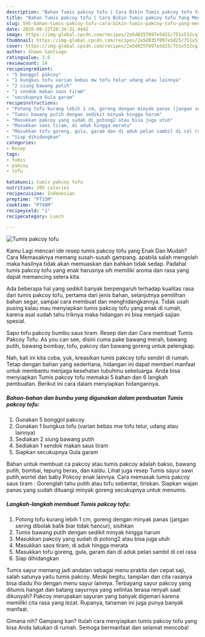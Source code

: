 ```yaml
---
description: "Bahan Tumis pakcoy tofu | Cara Bikin Tumis pakcoy tofu Yang Menggugah Selera"
title: "Bahan Tumis pakcoy tofu | Cara Bikin Tumis pakcoy tofu Yang Menggugah Selera"
slug: 595-bahan-tumis-pakcoy-tofu-cara-bikin-tumis-pakcoy-tofu-yang-menggugah-selera
date: 2020-08-22T20:34:31.444Z
image: https://img-global.cpcdn.com/recipes/2a5d835f097e5d25/751x532cq70/tumis-pakcoy-tofu-foto-resep-utama.jpg
thumbnail: https://img-global.cpcdn.com/recipes/2a5d835f097e5d25/751x532cq70/tumis-pakcoy-tofu-foto-resep-utama.jpg
cover: https://img-global.cpcdn.com/recipes/2a5d835f097e5d25/751x532cq70/tumis-pakcoy-tofu-foto-resep-utama.jpg
author: Shawn Santiago
ratingvalue: 3.6
reviewcount: 14
recipeingredient:
- "5 bonggol pakcoy"
- "1 bungkus tofu varian bebas mw tofu telur udang atau lainnya"
- "2 siung bawang putih"
- "1 sendok makan saus tiram"
- "secukupnya Gula garam"
recipeinstructions:
- "Potong tofu kurang lebih 1 cm, goreng dengan minyak panas (jangan sering dibolak balik biar tidak hancur), sisihkan"
- "Tumis bawang putih dengan sedikit minyak hingga harum"
- "Masukkan pakcoy yang sudah di potong2 atau bisa juga utuh"
- "Masukkan saos tiram, di aduk hingga merata"
- "Masukkan tofu goreng, gula, garam dan di aduk pelan sambil di cel rasa"
- "Siap dihidangkan"
categories:
- Resep
tags:
- tumis
- pakcoy
- tofu

katakunci: tumis pakcoy tofu 
nutrition: 205 calories
recipecuisine: Indonesian
preptime: "PT15M"
cooktime: "PT48M"
recipeyield: "1"
recipecategory: Lunch

---
```



![Tumis pakcoy tofu](https://img-global.cpcdn.com/recipes/2a5d835f097e5d25/751x532cq70/tumis-pakcoy-tofu-foto-resep-utama.jpg)

Kamu Lagi mencari ide resep tumis pakcoy tofu yang Enak Dan Mudah? Cara Memasaknya memang susah-susah gampang. apabila salah mengolah maka hasilnya tidak akan memuaskan dan bahkan tidak sedap. Padahal tumis pakcoy tofu yang enak harusnya sih memiliki aroma dan rasa yang dapat memancing selera kita.

Ada beberapa hal yang sedikit banyak berpengaruh terhadap kualitas rasa dari tumis pakcoy tofu, pertama dari jenis bahan, selanjutnya pemilihan bahan segar, sampai cara membuat dan menghidangkannya. Tidak usah pusing kalau mau menyiapkan tumis pakcoy tofu yang enak di rumah, karena asal sudah tahu triknya maka hidangan ini bisa menjadi sajian spesial.

Sapo tofu pakcoy bumbu saus tiram. Resep dan dan Cara membuat Tumis Pakcoy Tofu. As you can see, disini cuma pake bawang merah, bawang putih, bawang bombay, tofu, pakcoy dan bawang goreng untuk pelengkap.


Nah, kali ini kita coba, yuk, kreasikan tumis pakcoy tofu sendiri di rumah. Tetap dengan bahan yang sederhana, hidangan ini dapat memberi manfaat untuk membantu menjaga kesehatan tubuhmu sekeluarga. Anda bisa menyiapkan Tumis pakcoy tofu memakai 5 bahan dan 6 langkah pembuatan. Berikut ini cara dalam menyiapkan hidangannya.

<!--inarticleads1-->

##### Bahan-bahan dan bumbu yang digunakan dalam pembuatan Tumis pakcoy tofu:

1. Gunakan 5 bonggol pakcoy
1. Gunakan 1 bungkus tofu (varian bebas mw tofu telur, udang atau lainnya)
1. Sediakan 2 siung bawang putih
1. Sediakan 1 sendok makan saus tiram
1. Siapkan secukupnya Gula garam


Bahan untuk membuat ca pakcoy atau tumis pakcoy adalah bakso, bawang putih, bombai, tepung beras, dan kaldu. Lihat juga resep Tumis sayur sawi putih,wortel dan baby Pokcoy enak lainnya. Cara memasak tumis pakcoy saus tiram : Gorenglah tahu putih atau tofu sebentar, tiriskan. Siapkan wajan panas yang sudah dituangi minyak goreng secukupnya untuk menumis. 

<!--inarticleads2-->

##### Langkah-langkah membuat Tumis pakcoy tofu:

1. Potong tofu kurang lebih 1 cm, goreng dengan minyak panas (jangan sering dibolak balik biar tidak hancur), sisihkan
1. Tumis bawang putih dengan sedikit minyak hingga harum
1. Masukkan pakcoy yang sudah di potong2 atau bisa juga utuh
1. Masukkan saos tiram, di aduk hingga merata
1. Masukkan tofu goreng, gula, garam dan di aduk pelan sambil di cel rasa
1. Siap dihidangkan


Tumis sayur memang jadi andalan sebagai menu praktis dan cepat saji, salah satunya yaitu tumis pakcoy. Meski begitu, tampilan dan cita rasanya bisa diadu lho dengan menu sayur lainnya. Terbayang sayur pakcoy yang ditumis hangat dan batang sayurnya yang selintas terasa renyah saat dikunyah? Pakcoy merupakan sayuran yang banyak digemari karena memiliki cita rasa yang lezat. Rupanya, tanaman ini juga punya banyak manfaat. 

Gimana nih? Gampang kan? Itulah cara menyiapkan tumis pakcoy tofu yang bisa Anda lakukan di rumah. Semoga bermanfaat dan selamat mencoba!
